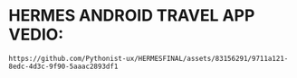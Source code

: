 #  H E R M E S  ANDROID TRAVEL APP VEDIO: 

    https://github.com/Pythonist-ux/HERMESFINAL/assets/83156291/9711a121-8edc-4d3c-9f90-5aaac2893df1
 
                              

